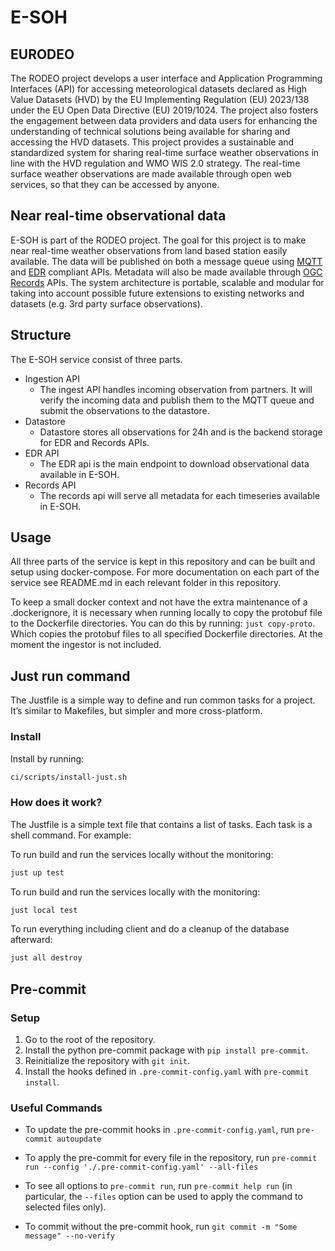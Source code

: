 # E-SOH

## EURODEO

The RODEO project develops a user interface and Application Programming Interfaces (API) for accessing meteorological datasets declared as High Value Datasets (HVD) by the EU Implementing Regulation (EU) 2023/138 under the EU Open Data Directive (EU) 2019/1024. The project also fosters the engagement between data providers and data users for enhancing the understanding of technical solutions being available for sharing and accessing the HVD datasets.
This project provides a sustainable and standardized system for sharing real-time surface weather observations in line with the HVD regulation and WMO WIS 2.0 strategy. The real-time surface weather observations are made available through open web services, so that they can be accessed by anyone.

## Near real-time observational data

E-SOH is part of the RODEO project. The goal for this project is to make near real-time weather observations from land based station easily available. The data will be published on both a message queue using [MQTT](https://mqtt.org/) and [EDR](https://ogcapi.ogc.org/edr/) compliant APIs. Metadata will also be made available through [OGC Records](https://ogcapi.ogc.org/records/) APIs. The system architecture is portable, scalable and modular for taking into account possible future extensions to existing networks and datasets (e.g. 3rd party surface observations).

## Structure

The E-SOH service consist of three parts.

* Ingestion API
  * The ingest API handles incoming observation from partners. It will verify the incoming data and publish them to the MQTT queue and submit the observations to the datastore.
* Datastore
  * Datastore stores all observations for 24h and is the backend storage for EDR and Records APIs.
* EDR API
  * The EDR api is the main endpoint to download observational data available in E-SOH.
* Records API
  * The records api will serve all metadata for each timeseries available in E-SOH.

## Usage

All three parts of the service is kept in this repository and can be built and setup using docker-compose. For more documentation on each part of the service see README.md in each relevant folder in this repository.

To keep a small docker context and not have the extra maintenance of a .dockerignore, it is necessary when running locally to copy the protobuf file to the Dockerfile directories. You can do this by running: `just copy-proto`. Which copies the protobuf files to all specified Dockerfile directories. At the moment the ingestor is not included.

## Just run command

The Justfile is a simple way to define and run common tasks for a project. It’s similar to Makefiles, but simpler and more cross-platform.

### Install

Install by running:

```bash
ci/scripts/install-just.sh
```

### How does it work?

The Justfile is a simple text file that contains a list of tasks. Each task is a shell command. For example:

To run build and run the services locally without the monitoring:

```bash
just up test
```

To run build and run the services locally with the monitoring:

```bash
just local test
```

To run everything including client and do a cleanup of the database afterward:

```bash
just all destroy
```

## Pre-commit

### Setup

1. Go to the root of the repository.
2. Install the python pre-commit package with `pip install pre-commit`.
3. Reinitialize the repository with `git init`.
4. Install the hooks defined in `.pre-commit-config.yaml` with `pre-commit install`.

### Useful Commands

* To update the pre-commit hooks in `.pre-commit-config.yaml`, run `pre-commit autoupdate`

* To apply the pre-commit for every file in the repository, run `pre-commit run --config './.pre-commit-config.yaml' --all-files`

* To see all options to `pre-commit run`, run `pre-commit help run` (in particular, the `--files` option can be used to apply the command to selected files only).

* To commit without the pre-commit hook, run `git commit -m "Some message" --no-verify`
